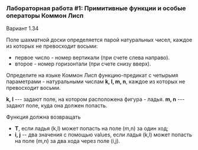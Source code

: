 ### Лабораторная работа #1: Примитивные функции и особые операторы Коммон Лисп ###

Вариант 1.34

Поле шахматной доски определяется парой натуральных чисел, каждое из которых не превосходит восьми:

* первое число - номер вертикали (при счете слева направо).
* второе - номер горизонтали (при счете снизу вверх).


Определите на языке Коммон Лисп функцию-предикат с четырьмя параметрами - натуральными числам **k, l, m, n**, каждое из которых не превосходит восьми.

**k, l** --- задают поле, на котором расположена фигура - ладья.
**m, n** --- задают поле, куда она должен попасть.

Функция должна возвращать

* **T**, если ладья (k,l) может попасть на поле (m,n) за один ход;
* **i, j** -- два значения с помощью values, если ладья (k,l) может попасть на поле (m,n) за два хода через поле (i,j).
